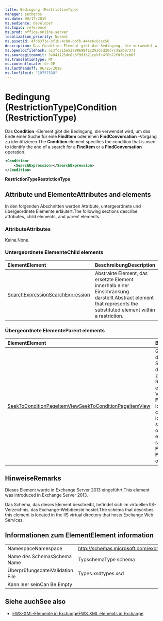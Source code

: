 ```yaml
---
title: Bedingung (RestrictionType)
manager: sethgros
ms.date: 09/17/2015
ms.audience: Developer
ms.topic: reference
ms.prod: office-online-server
localization_priority: Normal
ms.assetid: 4fdb373e-bf1b-4cb0-bbfb-444c6c6cec50
description: Das Condition-Element gibt die Bedingung, die verwendet wird, um das Ende einer Suche für eine FindItem oder einen FindConversation-Vorgang zu identifizieren.
ms.openlocfilehash: 513fc21be52a90698f1c292d6d20d7cdaab07371
ms.sourcegitcommit: 34041125dc8c5f993b21cebfc4f8b72f0fd2cb6f
ms.translationtype: MT
ms.contentlocale: de-DE
ms.lasthandoff: 06/25/2018
ms.locfileid: "19757588"
---
```

# <a name="condition-restrictiontype"></a><span data-ttu-id="98be5-103">Bedingung (RestrictionType)</span><span class="sxs-lookup"><span data-stu-id="98be5-103">Condition (RestrictionType)</span></span>

<span data-ttu-id="98be5-104">Das **Condition** -Element gibt die Bedingung, die verwendet wird, um das Ende einer Suche für eine **FindItem** oder einen **FindConversation** -Vorgang zu identifizieren.</span><span class="sxs-lookup"><span data-stu-id="98be5-104">The **Condition** element specifies the condition that is used to identify the end of a search for a **FindItem** or a **FindConversation** operation.</span></span> 
  
```XML
<Condition>
    <SearchExpression></SearchExpression>
</Condition>
```

 <span data-ttu-id="98be5-105">**RestrictionType**</span><span class="sxs-lookup"><span data-stu-id="98be5-105">**RestrictionType**</span></span>
## <a name="attributes-and-elements"></a><span data-ttu-id="98be5-106">Attribute und Elemente</span><span class="sxs-lookup"><span data-stu-id="98be5-106">Attributes and elements</span></span>

<span data-ttu-id="98be5-107">In den folgenden Abschnitten werden Attribute, untergeordnete und übergeordnete Elemente erläutert.</span><span class="sxs-lookup"><span data-stu-id="98be5-107">The following sections describe attributes, child elements, and parent elements.</span></span>
  
### <a name="attributes"></a><span data-ttu-id="98be5-108">Attribute</span><span class="sxs-lookup"><span data-stu-id="98be5-108">Attributes</span></span>

<span data-ttu-id="98be5-109">Keine.</span><span class="sxs-lookup"><span data-stu-id="98be5-109">None.</span></span>
  
### <a name="child-elements"></a><span data-ttu-id="98be5-110">Untergeordnete Elemente</span><span class="sxs-lookup"><span data-stu-id="98be5-110">Child elements</span></span>

|<span data-ttu-id="98be5-111">**Element**</span><span class="sxs-lookup"><span data-stu-id="98be5-111">**Element**</span></span>|<span data-ttu-id="98be5-112">**Beschreibung**</span><span class="sxs-lookup"><span data-stu-id="98be5-112">**Description**</span></span>|
|:-----|:-----|
|[<span data-ttu-id="98be5-113">SearchExpression</span><span class="sxs-lookup"><span data-stu-id="98be5-113">SearchExpression</span></span>](searchexpression.md) <br/> |<span data-ttu-id="98be5-114">Abstrakte Element, das ersetzte Element innerhalb einer Einschränkung darstellt.</span><span class="sxs-lookup"><span data-stu-id="98be5-114">Abstract element that represents the substituted element within a restriction.</span></span>  <br/> |
   
### <a name="parent-elements"></a><span data-ttu-id="98be5-115">Übergeordnete Elemente</span><span class="sxs-lookup"><span data-stu-id="98be5-115">Parent elements</span></span>

|<span data-ttu-id="98be5-116">**Element**</span><span class="sxs-lookup"><span data-stu-id="98be5-116">**Element**</span></span>|<span data-ttu-id="98be5-117">**Beschreibung**</span><span class="sxs-lookup"><span data-stu-id="98be5-117">**Description**</span></span>|
|:-----|:-----|
|[<span data-ttu-id="98be5-118">SeekToConditionPageItemView</span><span class="sxs-lookup"><span data-stu-id="98be5-118">SeekToConditionPageItemView</span></span>](seektoconditionpageitemview.md) <br/> |<span data-ttu-id="98be5-119">Gibt die Bedingung an, die das Ende einer Suche, der Startindex für eine Suche, die maximale Einträge zurückgegeben und die Richtung der Suche für einen **FindItem** oder einen Vorgang **FindConversation** identifiziert.</span><span class="sxs-lookup"><span data-stu-id="98be5-119">Identifies the condition that is used to identify the end of a search, the starting index of a search, the maximum entries to return, and the search directions for a **FindItem** or a **FindConversation** operation.</span></span>  <br/> |
   
## <a name="remarks"></a><span data-ttu-id="98be5-120">Hinweise</span><span class="sxs-lookup"><span data-stu-id="98be5-120">Remarks</span></span>

<span data-ttu-id="98be5-121">Dieses Element wurde in Exchange Server 2013 eingeführt.</span><span class="sxs-lookup"><span data-stu-id="98be5-121">This element was introduced in Exchange Server 2013.</span></span>
  
<span data-ttu-id="98be5-122">Das Schema, das dieses Element beschreibt, befindet sich im virtuellen IIS-Verzeichnis, das Exchange-Webdienste hostet.</span><span class="sxs-lookup"><span data-stu-id="98be5-122">The schema that describes this element is located in the IIS virtual directory that hosts Exchange Web Services.</span></span>
  
## <a name="element-information"></a><span data-ttu-id="98be5-123">Informationen zum Element</span><span class="sxs-lookup"><span data-stu-id="98be5-123">Element information</span></span>

|||
|:-----|:-----|
|<span data-ttu-id="98be5-124">Namespace</span><span class="sxs-lookup"><span data-stu-id="98be5-124">Namespace</span></span>  <br/> |http://schemas.microsoft.com/exchange/services/2006/types  <br/> |
|<span data-ttu-id="98be5-125">Name des Schemas</span><span class="sxs-lookup"><span data-stu-id="98be5-125">Schema Name</span></span>  <br/> |<span data-ttu-id="98be5-126">Typschema</span><span class="sxs-lookup"><span data-stu-id="98be5-126">Type schema</span></span>  <br/> |
|<span data-ttu-id="98be5-127">Überprüfungsdatei</span><span class="sxs-lookup"><span data-stu-id="98be5-127">Validation File</span></span>  <br/> |<span data-ttu-id="98be5-128">Types.xsd</span><span class="sxs-lookup"><span data-stu-id="98be5-128">types.xsd</span></span>  <br/> |
|<span data-ttu-id="98be5-129">Kann leer sein</span><span class="sxs-lookup"><span data-stu-id="98be5-129">Can Be Empty</span></span>  <br/> ||
   
## <a name="see-also"></a><span data-ttu-id="98be5-130">Siehe auch</span><span class="sxs-lookup"><span data-stu-id="98be5-130">See also</span></span>



- [<span data-ttu-id="98be5-131">EWS-XML-Elemente in Exchange</span><span class="sxs-lookup"><span data-stu-id="98be5-131">EWS XML elements in Exchange</span></span>](ews-xml-elements-in-exchange.md)

